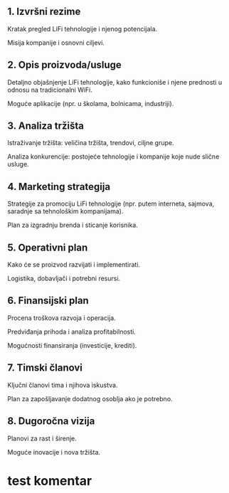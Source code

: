 ## 1. Izvršni rezime

Kratak pregled LiFi tehnologije i njenog potencijala.

Misija kompanije i osnovni ciljevi.

## 2. Opis proizvoda/usluge

Detaljno objašnjenje LiFi tehnologije, kako funkcioniše i njene prednosti u odnosu na tradicionalni WiFi.

Moguće aplikacije (npr. u školama, bolnicama, industriji).

## 3. Analiza tržišta

Istraživanje tržišta: veličina tržišta, trendovi, ciljne grupe.

Analiza konkurencije: postojeće tehnologije i kompanije koje nude slične usluge.

## 4. Marketing strategija

Strategije za promociju LiFi tehnologije (npr. putem interneta, sajmova, saradnje sa tehnološkim kompanijama).

Plan za izgradnju brenda i sticanje korisnika.

## 5. Operativni plan

Kako će se proizvod razvijati i implementirati.

Logistika, dobavljači i potrebni resursi.

## 6. Finansijski plan

Procena troškova razvoja i operacija.

Predviđanja prihoda i analiza profitabilnosti.

Mogućnosti finansiranja (investicije, krediti).

## 7. Timski članovi

Ključni članovi tima i njihova iskustva.

Plan za zapošljavanje dodatnog osoblja ako je potrebno.

## 8. Dugoročna vizija

Planovi za rast i širenje.

Moguće inovacije i nova tržišta.

# test komentar
